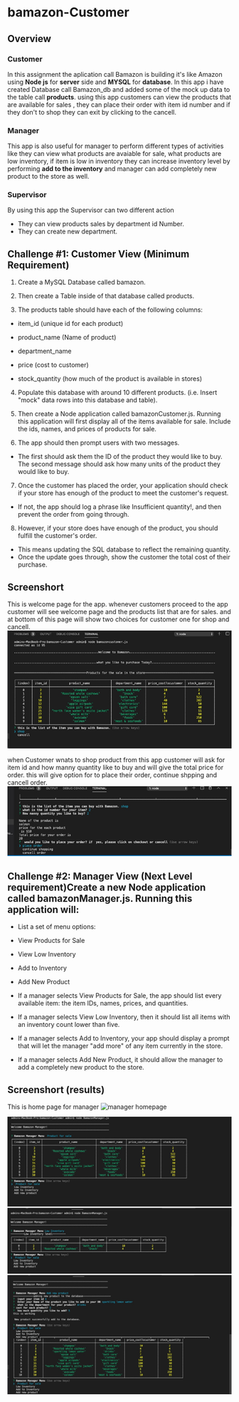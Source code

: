 # bamazon-Customer
## Overview
### Customer 
In this assignment the aplication call Bamazon is building it's like Amazon using  **Node js** for **server** side and **MYSQL** for **database**. In this app i have created Database call Bamazon_db and added some of the mock up data to the table call **products**. using this app customers can view the products that are available for sales , they can place their order with item id number and if they don't to shop they can exit by clicking to the cancell.
 ### Manager 
 This app is also useful for manager to perform different types of activities like they can view what products are  avaiable for sale, what products are low inventory, if item is low in inventory they can increase inventory level by performing **add to the inventory** and manager can add completely new product to the store as well.
### Supervisor 
By using this app the Supervisor can two different action 
- They can view products sales by department id Number.
- They can create new department.

## Challenge #1: Customer View (Minimum Requirement)
1. Create a MySQL Database called bamazon.


2. Then create a Table inside of that database called products.


3. The products table should have each of the following columns:


- item_id (unique id for each product)


- product_name (Name of product)


- department_name


- price (cost to customer)


- stock_quantity (how much of the product is available in stores)




4. Populate this database with around 10 different products. (i.e. Insert "mock" data rows into this database and table).


5. Then create a Node application called bamazonCustomer.js. Running this application will first display all of the items available for sale. Include the ids, names, and prices of products for sale.


6. The app should then prompt users with two messages.

- The first should ask them the ID of the product they would like to buy.
The second message should ask how many units of the product they would like to buy.



7. Once the customer has placed the order, your application should check if your store has enough of the product to meet the customer's request.

- If not, the app should log a phrase like Insufficient quantity!, and then prevent the order from going through.



8. However, if your store does have enough of the product, you should fulfill the customer's order.

- This means updating the SQL database to reflect the remaining quantity.
- Once the update goes through, show the customer the total cost of their purchase.

## Screenshort
This is welcome page for the app. whenever customers proceed to the app customer will see welcome page and the products list that are for sales. and at bottom of this page will show two choices for customer one for shop and cancell.
<img src="images/Image 11-18-19 at 11.59 PM.jpg"
alt="database table in console"/>

when Customer wnats to shop product from this app customer will ask for item id and how manny quantity like to buy and will give the total price for order. this will give option for to place their order, continue shpping  and cancell order.
<img src="images/Image 11-19-19 at 12.11 AM.jpg"
alt="total for shopping"/>

## Challenge #2: Manager View (Next Level requirement)Create a new Node application called bamazonManager.js. Running this application will:


- List a set of menu options:


* View Products for Sale


* View Low Inventory


* Add to Inventory


* Add New Product




- If a manager selects View Products for Sale, the app should list every available item: the item IDs, names, prices, and quantities.


- If a manager selects View Low Inventory, then it should list all items with an inventory count lower than five.


- If a manager selects Add to Inventory, your app should display a prompt that will let the manager "add more" of any item currently in the store.


 - If a manager selects Add New Product, it should allow the manager to add a completely new product to the store.


 ## Screenshort (results)
 This is home page for manager
 <img src="images/Screen Shot 2019-11-19 at 12.50.25 AM"
alt="manager homepage"/>


<img src="images/Image 11-19-19 at 12.54 AM.jpg"
alt="total for shopping"/>
<img src="images/Image 11-19-19 at 12.55 AM.jpg"
alt="total for shopping"/>
<img src="images/Image 11-19-19 at 1.00 AM.jpg"
alt="total for shopping"/>
